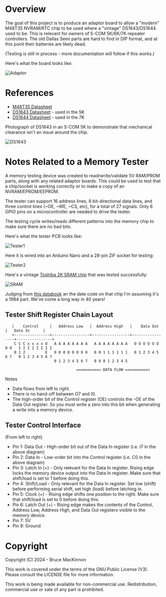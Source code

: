 Overview
========
The goal of this project is to produce an adaptor board to allow a "modern" M48T35 NVRAM/RTC chip to be 
used where a
"vintage" DS1643/DS1644 used to be.  This is relevant for owners of S-COM
5K/6K/7K repeater controllers.  The old Dallas Semi parts are
hard to find in DIP format, and at this point their batteries are likely 
dead.

(Testing is still in process - more documentation will follow if this works.)

Here's what the board looks like:

![Adaptor](docs/ada.jpeg)

References
==========

* [M48T35 Datasheet](https://www.st.com/content/ccc/resource/technical/document/datasheet/group1/b6/56/b6/36/4d/38/4d/18/CD00000551/files/CD00000551.pdf/jcr:content/translations/en.CD00000551.pdf)
* [DS1643 Datasheet](https://www.analog.com/media/en/technical-documentation/data-sheets/DS1643-DS1643P.pdf) - used in the 5K
* [DS1644 Datasheet](https://www.analog.com/media/cn/technical-documentation/data-sheets/2744.pdf) - used in the 7K

Photograph of DS1643 in an S-COM 5K to demonstrate that mechanical clearance isn't an issue around the chip.

![DS1643](docs/IMG_0771.jpg)

Notes Related to a Memory Tester
================================

A memory testing device was created to read/write/validate 5V RAM/PROM parts, along with any related adaptor boards. This could be used to test
that a chip/socket is working correctly or to make a copy of an NVRAM/EPROM/EEPROM. 

The tester can support 16 address lines, 8 bit-directional data lines, and three control lines (~OE, ~WE, ~CS, etc),
for a total of 27 signals.  Only 6 GPIO pins on a microcontroller are needed to drive the tester.

The testing cycle writes/reads different patterns into the 
memory chip to make sure there are no bad bits.

Here's what the tester PCB looks like:

![Tester1](docs/IMG_0842.jpeg)

Here it is wired into an Arduino Nano and a 28-pin ZIF socket
for testing:

![Tester2](docs/IMG_0838.jpeg)

Here's a vintage [Toshiba 2K SRAM chip](http://matthieu.benoit.free.fr/cross/data_sheets/TMM2016AP.pdf) that was tested successfully:

![SRAM](docs/IMG_0840.jpg)

Judging from [this databook](http://www.bitsavers.org/components/toshiba/_dataBook/1983_Toshiba_MOS_Memory.pdf) an the date code
on that chip I'm assuming it's a 1984 part.  We've come a long
way in 40 years!

Tester Shift Register Chain Layout
----------------------------------
       
       |    Control     |   Address Low   |  Address High   |    Data Out     |   Data In      |
       +----------------+-----------------+-----------------+-----------------+----------------+
        C C C x x x x O   A A A A A A A A   A A A A A A A A   O O O O O O O O   I I I I I I I I  
        0 1 2         E   0 0 0 0 0 0 0 0   0 0 1 1 1 1 1 1   0 1 2 3 4 5 6 7   0 1 2 3 4 5 6 7
                          0 1 2 3 4 5 6 7   8 9 0 1 2 3 4 5

                                    =========== DATA FLOW ==========>    

Notes
* Data flows from left to right.
* There is no hand-off between O7 and I0.
* The high-order bit of the Control register (OE) controls the -OE of the Data Out register. So
you must write a zero into this bit when generating a write into a memory device.

Tester Control Interface
------------------------

(From left to right)

* Pin 1: Data Out - High-order bit out of the Data In register (i.e. I7 in the above diagram)
* Pin 2: Data In - Low-order bit into the Control register (i.e. C0 in the above diagram)
* Pin 3: Latch In (+) - Only relevant for the Data In register.  Rising edge locks the memory device output 
into the Data In register.  Make sure that shift/load is set to 1 before doing this.
* Pin 4: Shift/Load - Only relevant for the Data In register.  Set low (shift) before performing
serial shift, set high (load) before latching in.
* Pin 5: Clock (+) - Rising edge shifts one position to the right.  Make sure that shift/load is set to 0 before
doing this.
* Pin 6: Latch Out (+) - Rising edge makes the contents of the Control, Address Low, Address High, and Data Out
registers visible to the memory device.  
* Pin 7: 5V
* Pin 8: Ground

Copyright
=========

Copyright (C) 2024 - Bruce MacKinnon

This work is covered under the terms of the GNU Public License (V3). Please consult the LICENSE file for more information.

This work is being made available for non-commercial use. Redistribution, commercial use or sale of any part is prohibited.
